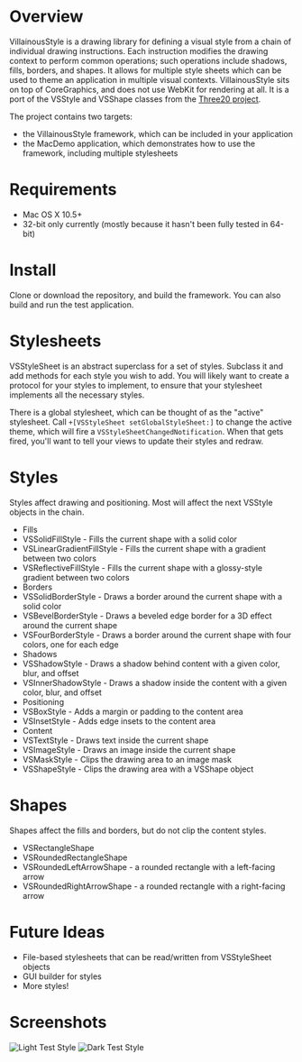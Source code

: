 Overview
========

VillainousStyle is a drawing library for defining a visual style from a chain of individual drawing instructions. Each instruction modifies the drawing context to perform common operations; such operations include shadows, fills, borders, and shapes. It allows for multiple style sheets which can be used to theme an application in multiple visual contexts. VillainousStyle sits on top of CoreGraphics, and does not use WebKit for rendering at all. It is a port of the VSStyle and VSShape classes from the [Three20 project](http://github.com/joehewitt/three20).

The project contains two targets:

* the VillainousStyle framework, which can be included in your application
* the MacDemo application, which demonstrates how to use the framework, including multiple stylesheets

Requirements
============

* Mac OS X 10.5+
* 32-bit only currently (mostly because it hasn't been fully tested in 64-bit)

Install
=======

Clone or download the repository, and build the framework. You can also build and run the test application.

Stylesheets
===========

VSStyleSheet is an abstract superclass for a set of styles. Subclass it and add methods for each style you wish to add. You will likely want to create a protocol for your styles to implement, to ensure that your stylesheet implements all the necessary styles.

There is a global stylesheet, which can be thought of as the "active" stylesheet. Call `+[VSStyleSheet setGlobalStyleSheet:]` to change the active theme, which will fire a `VSStyleSheetChangedNotification`. When that gets fired, you'll want to tell your views to update their styles and redraw.

Styles
======

Styles affect drawing and positioning. Most will affect the next VSStyle objects in the chain.

* Fills
 * VSSolidFillStyle - Fills the current shape with a solid color
 * VSLinearGradientFillStyle - Fills the current shape with a gradient between two colors
 * VSReflectiveFillStyle - Fills the current shape with a glossy-style gradient between two colors
* Borders
 * VSSolidBorderStyle - Draws a border around the current shape with a solid color
 * VSBevelBorderStyle - Draws a beveled edge border for a 3D effect around the current shape
 * VSFourBorderStyle - Draws a border around the current shape with four colors, one for each edge
* Shadows
 * VSShadowStyle - Draws a shadow behind content with a given color, blur, and offset
 * VSInnerShadowStyle - Draws a shadow inside the content with a given color, blur, and offset
* Positioning
 * VSBoxStyle - Adds a margin or padding to the content area
 * VSInsetStyle - Adds edge insets to the content area
* Content
 * VSTextStyle - Draws text inside the current shape
 * VSImageStyle - Draws an image inside the current shape
 * VSMaskStyle - Clips the drawing area to an image mask
 * VSShapeStyle - Clips the drawing area with a VSShape object

Shapes
======

Shapes affect the fills and borders, but do not clip the content styles.

* VSRectangleShape
* VSRoundedRectangleShape
* VSRoundedLeftArrowShape - a rounded rectangle with a left-facing arrow
* VSRoundedRightArrowShape - a rounded rectangle with a right-facing arrow

Future Ideas
============

* File-based stylesheets that can be read/written from VSStyleSheet objects
* GUI builder for styles
* More styles!

Screenshots
===========

![Light Test Style](http://github.com/amazingsyco/TTStyleMac/raw/master/Screenshots/light-test-style.png "Light Test Style") ![Dark Test Style](http://github.com/amazingsyco/TTStyleMac/raw/master/Screenshots/dark-test-style.png "Dark Test Style")